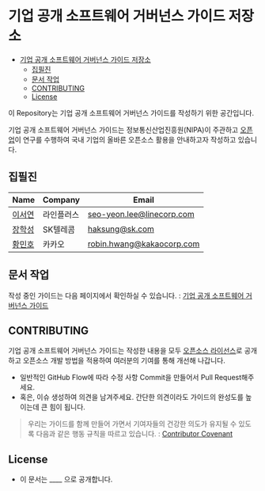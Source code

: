 # 기업 공개 소프트웨어 거버넌스 가이드 저장소

- [기업 공개 소프트웨어 거버넌스 가이드 저장소](#기업-공개-소프트웨어-거버넌스-가이드-저장소)
  - [집필진](#집필진)
  - [문서 작업](#문서-작업)
  - [CONTRIBUTING](#contributing)
  - [License](#license)

이 Repository는 기업 공개 소프트웨어 거버넌스 가이드를 작성하기 위한 공간입니다. 

기업 공개 소프트웨어 거버넌스 가이드는 정보통신산업진흥원(NIPA)이 주관하고 [오픈업](https://www.oss.kr/open_up_intro)이 연구를 수행하여 국내 기업의 올바른 오픈소스 활용을 안내하고자 작성하고 있습니다. 

## 집필진

| Name | Company | Email |
|--|--|--|
| [이서연](https://github.com/syleeeee) | 라인플러스| seo-yeon.lee@linecorp.com |
| [장학성](https://github.com/haksungjang) | SK텔레콤 | haksung@sk.com |
| [황민호](https://github.com/revfactory) | 카카오 | robin.hwang@kakaocorp.com |

## 문서 작업

작성 중인 가이드는 다음 페이지에서 확인하실 수 있습니다. : [기업 공개 소프트웨어 거버넌스 가이드](./oss-governance-guide.md)

## CONTRIBUTING

기업 공개 소프트웨어 거버넌스 가이드는 작성한 내용을 모두 [오픈소스 라이선스](#License)로 공개하고 오픈소스 개발 방법을 적용하여 여러분의 기여를 통해 개선해 나갑니다. 
* 일반적인 GitHub Flow에 따라 수정 사항 Commit을 만들어서 Pull Request해주세요.
* 혹은, 이슈 생성하여 의견을 남겨주세요. 간단한 의견이라도 가이드의 완성도를 높이는데 큰 힘이 됩니다. 

> 우리는 가이드를 함께 만들어 가면서 기여자들의 건강한 의도가 유지될 수 있도록 다음과 같은 행동 규칙을 따르고 있습니다. : [Contributor Covenant](https://www.contributor-covenant.org/version/2/0/code_of_conduct/)


## License

* 이 문서는 ____ 으로 공개합니다. 